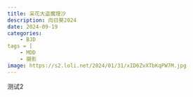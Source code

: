 ```yaml
---
title: 采花大盗魔理沙
description: 向日葵2024
date: 2024-09-19
categories:
    - BJD
tags = [
    - MDD
    - 摄影
image: https://s2.loli.net/2024/01/31/xID6ZvXTbKqPW7M.jpg
---
```


测试2

